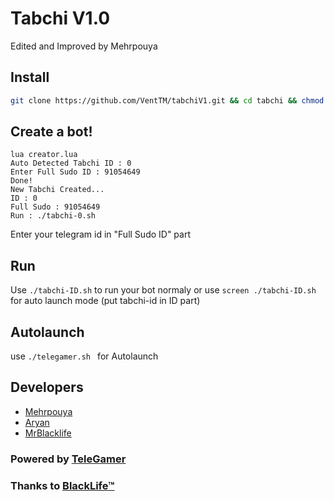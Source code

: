 # Tabchi V1.0
Edited and Improved by Mehrpouya

## Install
```bash
git clone https://github.com/VentTM/tabchiV1.git && cd tabchi && chmod 777 install.sh && chmod 777 telegamer.sh && ./install.sh && lua creator.lua
```
## Create a bot!
```
lua creator.lua
Auto Detected Tabchi ID : 0
Enter Full Sudo ID : 91054649
Done!
New Tabchi Created...
ID : 0
Full Sudo : 91054649
Run : ./tabchi-0.sh
```
Enter your telegram id in "Full Sudo ID" part

## Run
Use `./tabchi-ID.sh` to run your bot normaly or use `screen ./tabchi-ID.sh` for auto launch mode (put tabchi-id in ID part)

## Autolaunch
use `./telegamer.sh ` for Autolaunch

## Developers

 * [Mehrpouya](https://telegram.me/Mehrpouya)
 * [Aryan](https://telegram.me/AryawN_Si)
 * [MrBlacklife](https://telegram.me/Mrblacklife)

### Powered by [TeleGamer](https://telegram.me/TeleGamerCh)
### Thanks to [BlackLife™](https://t.me/BlackLifeTM)
